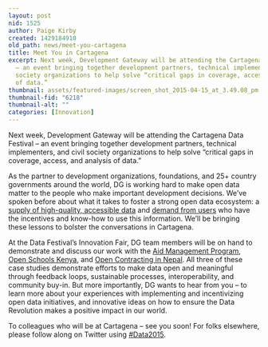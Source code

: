 ```yaml
---
layout: post
nid: 1525
author: Paige Kirby
created: 1429184910
old_path: news/meet-you-cartagena
title: Meet You in Cartagena
excerpt: Next week, Development Gateway will be attending the Cartagena Data Festival
  – an event bringing together development partners, technical implementers, and civil
  society organizations to help solve “critical gaps in coverage, access, and analysis
  of data.”
thumbnail: assets/featured-images/screen_shot_2015-04-15_at_3.49.08_pm.png
thumbnail-fid: "6218"
thumbnail-alt: ""
categories: [Innovation]
---
```


Next week, Development Gateway will be attending the Cartagena Data Festival – an event bringing together development partners, technical implementers, and civil society organizations to help solve “critical gaps in coverage, access, and analysis of data.”

As the partner to development organizations, foundations, and 25+ country governments around the world, DG is working hard to make open data matter to the people who make important development decisions. We’ve spoken before about what it takes to foster a strong open data ecosystem: a [supply of high-quality, accessible data](/news/governments-open-data-users-future-iati) and [demand from users](/news/demand-side-data-revolution-lessons-government-nepal) who have the incentives and know-how to use this information. We’ll be bringing these lessons to bolster the conversations in Cartagena.

At the Data Festival’s Innovation Fair, DG team members will be on hand to demonstrate and discuss our work with the [Aid Management Program](/programs/aid-management-program), [Open Schools Kenya](http://openschoolskenya.org/), and [Open Contracting in Nepal](http://opencontracting.opennepal.net/). All three of these case studies demonstrate efforts to make data open and meaningful through feedback loops, sustainable processes, interoperability, and community buy-in. But more importantly, DG wants to hear from you – to learn more about your experiences with implementing and incentivizing open data initiatives, and innovative ideas on how to ensure the Data Revolution makes a positive impact in our world.

To colleagues who will be at Cartagena – see you soon! For folks elsewhere, please follow along on Twitter using [\#Data2015](https://twitter.com/search?q=%23data2015&src=tyah).
